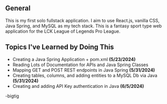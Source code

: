 ## General

This is my first solo fullstack application. I aim to use React.js, vanilla CSS, Java Spring, and MySQL as my tech stack. This is a fantasy sport type web application for the LCK League of Legends Pro League. 

## Topics I've Learned by Doing This

* Creating a Java Spring Application + pom.xml **(5/23/2024)**
* Reading Lots of Documentation for APIs and Java Spring Classes
* Mapping GET and POST REST endpoints in Java Spring **(5/31/2024)**
* Creating tables, columns, and adding entities to a MySQL Db via Java **(5/31/2024)**
* Creating and adding API Key authentication in Java **(6/5/2024)**

-bigtig